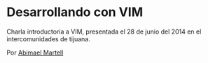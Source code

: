 # Desarrollando con VIM

Charla introductoria a VIM, presentada el 28 de junio del 2014 en el intercomunidades de tijuana.

Por [Abimael Martell](http://abimaelmartell.com)
